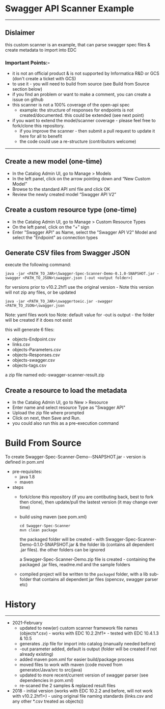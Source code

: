 # Swagger API Scanner Example

---------------
## Dislaimer
this custom scanner is an example, that can parse swagger spec files & create metadata to import into EDC

### Important Points:-
* it is not an official product & is not supported by Informatica R&D or GCS (don't create a ticket with GCS)
* to use it - you will need to build from source (see Build from Source section below)
* if you find an problem or want to make a comment, you can create a issue on github
* this scanner is not a 100% coverage of the open-api spec
  * example:  the structure of responses for endpoints is not created/documented.  this could be extended (see next point)
* if you want to extend the model/scanner coverage - please feel free to fork/clone this repository.
  * if you improve the scanner - then submit a pull request to update it here for all to benefit
  * the code could use a re-structure (contributors welcome)
---------------

Create a new model  (one-time)
---------------

* In the Catalog Admin UI, go to Manage > Models
* In the left panel, click on the arrow pointing down and “New Custom Model”
* Browse to the standard API xml file and click OK
* Review the newly created model “Swagger API V2”

Create a custom resource type (one-time)
-----------------------------

* In the Catalog Admin UI, go to Manage > Custom Resource Types
* On the left panel, click on the “+” sign
* Enter "Swagger API" as Name, select the "Swagger API V2" Model and select the "Endpoint" as connection types

Generate CSV files from Swagger JSON
------------------------------------

execute the following command:

```
java -jar <PATH_TO_JAR>\Swagger-Spec-Scanner-Demo-0.1.0-SNAPSHOT.jar -swagger <PATH_TO_JSON>\swagger.json [-out <output folder>]
```

for versions prior to v10.2.2hf1 use the original version - Note this version will not zip any files, or be updated
```
java -jar <PATH_TO_JAR>\swaggertoeic.jar -swagger <PATH_TO_JSON>\swagger.json
```


Note:  yaml files work too
Note:  default value for -out is output - the folder will be created if it does not exist

this will generate 6 files:
* objects-Endpoint.csv
* links.csv
* objects-Parameters.csv
* objects-Responses.csv
* objects-swagger.csv
* objects-tags.csv

a zip file named edc-swagger-scanner-result.zip



Create a resource to load the metadata
--------------------------------------

* In the Catalog Admin UI, go to New > Resource
* Enter name and select resource Type as "Swagger API"
* Upload the zip file where prompted
* Click on next, then Save and Run.
* you could also run this as a pre-execution command



# Build From Source

To create Swagger-Spec-Scanner-Demo-<version>-SNAPSHOT.jar   - version is defined in pom.xml

* pre-requisites:
  * java 1.8
  * maven
* steps
  * fork/clone this repository  (if you are contibuting back, best to fork then clone), then update/pull the lastest version (it may change over time)
  * build using maven (see pom.xml)
    ```
    cd Swagger-Spec-Scanner
    mvn clean package
    ```
    the packaged folder will be created - with Swagger-Spec-Scanner-Demo-0.1.0-SNAPSHOT.jar & the folder lib (contains all dependent .jar files).  the other folders can be ignored

    a Swagger-Spec-Scanner-Demo.zip file is created - containing the packaged .jar files, readme.md and the sample folders
  * compiled project will be written to the `packaged` folder, with a lib sub-folder that contains all dependent jar files (opencsv, swagger parser etc)



# History
---------

- 2021-February
  - updated to new(er) custom scanner framework file names (objects*.csv) - works with EDC 10.2.2hf1+  - tested with EDC 10.4.1.3 & 10.5
  - generates .zip file for import into catalog (manually needed before)
  - -out parameter added, default is output  (folder will be created if not already existing)
  - added maven pom.xml for easier build/package process
  - moved files to work with maven (code moved from generator/Java/src to src/java)
  - updated to more recent/current version of swagger parser (see dependencies in pom.xml)
  - re-scaned the 2 samples & replaced result files
- 2018 - initial version  (works with EDC 10.2.2 and before, will not work with v10.2.2hf1+) - using original file naming standards (links.csv and any other *.csv treated as objects))

